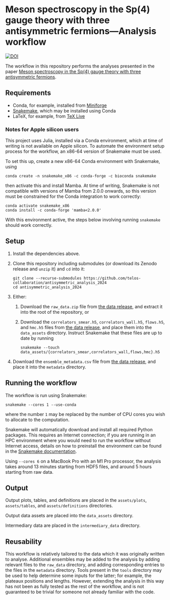 # Meson spectroscopy in the Sp(4) gauge theory with three antisymmetric fermions&mdash;Analysis workflow

[![DOI](https://zenodo.org/badge/DOI/10.5281/zenodo.13819431.svg)](https://doi.org/10.5281/zenodo.13819431)

The workflow in this repository performs
the analyses presented in the paper
[Meson spectroscopy in the Sp(4) gauge theory with three antisymmetric fermions][paper].

## Requirements

- Conda, for example, installed from [Miniforge][miniforge]
- [Snakemake][snakemake], which may be installed using Conda
- LaTeX, for example, from [TeX Live][texlive]

### Notes for Apple silicon users

This project uses Julia,
installed via a Conda environment,
which at time of writing is not available on Apple silicon.
To automate the environment setup process for the workflow,
an x86-64 version of Snakemake must be used.

To set this up,
create a new x86-64 Conda environment with Snakemake,
using

``` shellsession
conda create -n snakemake_x86 -c conda-forge -c bioconda snakemake
```

then activate this and install Mamba.
At time of writing,
Snakemake is not compatible with versions of Mamba from 2.0.0 onwards,
so this version must be constrained for the Conda integration to work correctly:

``` shellsession
conda activate snakemake_x86
conda install -c conda-forge 'mamba<2.0.0'
```

With this environment active,
the steps below involving running `snakemake` should work correctly.

## Setup

1. Install the dependencies above.
2. Clone this repository including submodules
   (or download its Zenodo release and `unzip` it)
   and `cd` into it:

   ```shellsession
   git clone --recurse-submodules https://github.com/telos-collaboration/antisymmetric_analysis_2024
   cd antisymmetric_analysis_2024
   ```

3. Either:

    1. Download the `raw_data.zip` file from [the data release][datarelease],
       and extract it into the root of the repository,
       or
    2. Download the `correlators_smear.h5`,
       `correlators_wall.h5`,
       `flows.h5`,
       and `hmc.h5`
       files from [the data release][datarelease],
       and place them into the `data_assets` directory.
       Instruct Snakemake that these files are up to date
       by running

       ```shellsession
       snakemake --touch data_assets/{correlators_smear,correlators_wall,flows,hmc}.h5
       ```

4. Download the `ensemble_metadata.csv` file from [the data release][datarelease],
   and place it into the `metadata` directory.

## Running the workflow

The workflow is run using Snakemake:

``` shellsession
snakemake --cores 1 --use-conda
```

where the number `1`
may be replaced by
the number of CPU cores you wish to allocate to the computation.

Snakemake will automatically download and install
all required Python packages.
This requires an Internet connection;
if you are running in an HPC environment where you would need
to run the workflow without Internet access,
details on how to preinstall the environment
can be found in the [Snakemake documentation][snakemake-conda].

Using `--cores 6` on a MacBook Pro with an M1 Pro processor,
the analysis takes around 13 minutes starting from HDF5 files,
and around 5 hours starting from raw data.

## Output

Output plots, tables, and definitions
are placed in the `assets/plots`, `assets/tables`, and `assets/definitions` directories.

Output data assets are placed into the `data_assets` directory.

Intermediary data are placed in the `intermediary_data` directory.

## Reusability

This workflow is relatively tailored to the data
which it was originally written to analyse.
Additional ensembles may be added to the analysis
by adding relevant files to the `raw_data` directory,
and adding corresponding entries to the files in the `metadata` directory.
Tools present in the `tools` directory may be used
to help determine some inputs for the latter;
for example,
the plateaux positions and lengths.
However,
extending the analysis in this way
has not been as fully tested as the rest of the workflow,
and is not guaranteed to be trivial for someone not already familiar with the code.

[datarelease]: https://doi.org/10.5281/zenodo.13819562
[miniforge]: https://github.com/conda-forge/miniforge
[paper]: TODO
[snakemake]: https://snakemake.github.io
[snakemake-conda]: https://snakemake.readthedocs.io/en/stable/snakefiles/deployment.html
[texlive]: https://tug.org/texlive/
